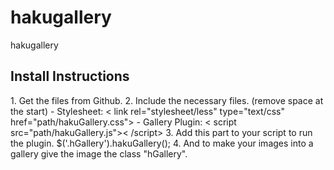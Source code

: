 # hakugallery
hakugallery

<h2>Install Instructions</h2>
1. Get the files from Github.
2. Include the necessary files. (remove space at the start)
 - Stylesheet: < link rel="stylesheet/less" type="text/css" href="path/hakuGallery.css">
 - Gallery Plugin: < script src="path/hakuGallery.js">< /script>
3. Add this part to your script to run the plugin.
$('.hGallery').hakuGallery();
4. And to make your images into a gallery give the image the class "hGallery".
